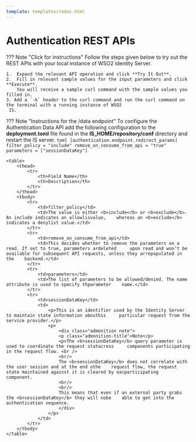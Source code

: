 ```yaml
---
template: templates/redoc.html
---
```


# Authentication REST APIs

??? Note "Click for instructions"
    Follow the steps given below to try out the REST APIs with your local instance of WSO2 Identity Server.

    1.  Expand the relevant API operation and click **Try It Out**.  
    2.  Fill in relevant sample values for the input parameters and click **Execute**. 
        You will receive a sample curl command with the sample values you filled in. 
    3. Add a `-k` header to the curl command and run the curl command on the terminal with a running instance of WSO2
     IS. 

??? Note "Instructions for the /data endpoint"
    To configure the Authentication Data API add the following configuration to the **deployment.toml** file found in the **IS_HOME/repository/conf** directory and restart the IS server.
    ```toml
    [authentication.endpoint.redirect_params]
    filter_policy = "include"
    remove_on_consume_from_api = "true"
    parameters = ["sessionDataKey"]
    ```

    <table>
        <thead>
            <tr>
                <th>Field Name</th>
                <th>Description</th>
            </tr>
        </thead>
        <tbody>
            <tr>
                <td>filter_policy</td>
                <td>The value is either <b>include</b> or <b>exclude</b>. An include indicates an allowlisvalue,    whereas an <b>exclude</b> indicates a denylist value.</td>
            </tr>
            <tr>
                <td>remove_on_consume_from_api</td>
                <td>This decides whether to remove the parameters on a read. If set to true, parameters ardeleted     upon read and won’t be available for subsequent API requests, unless they arrepopulated in the    backend.</td>
            </tr>
            <tr>
                <td>parameters</td>
                <td>The list of parameters to be allowed/denied. The name attribute is used to specify thparameter    name.</td>
            </tr>
            <tr>
                <td>sessionDataKey</td>
                <td>
                    <p>This is an identifier used by the Identity Server to maintain state information abouthis     particular request from the service provider.</p>
                    <p>
                        <div class="admonition note">
                        <p class="admonition-title">Note</p>
                        <p>The <b>sessionDataKey</b> query parameter is used to coordinate the request statacross     components participating in the request flow. <br />
                        <br/>
                        The <b>sessionDataKey</b> does not correlate with the user session and at the end othe    request flow, the request state maintained against it is cleared by eacparticipating    component.
                        <br/>
                        <br/>
                        This means that even if an external party grabs the <b>sessionDataKey</b> they will nobe    able to get into the authentication sequence.
                        </div>
                    </p>
                </td>
            </tr>
        </tbody>
    </table>

<redoc spec-url="../../apis/restapis/authentication.yaml"></redoc>
